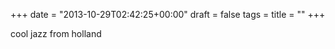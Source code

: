 +++
date = "2013-10-29T02:42:25+00:00"
draft = false
tags = 
title = ""
+++
<p>cool jazz from holland</p>